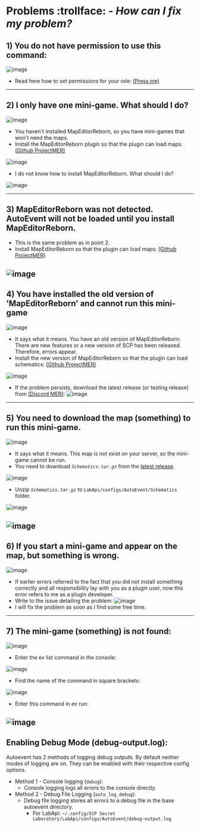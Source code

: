 # Problems :trollface: - *How can I fix my problem?*

## 1) You do not have permission to use this command:

![image](https://github.com/user-attachments/assets/b96bbf64-e981-4f9a-8200-eb1aab1b8014)

- Read here how to set permissions for your
  role: [(Press me)](https://github.com/MedveMarci/AutoEvent/blob/main/Docs/Installation.md)

---

## 2) I only have one mini-game. What should I do?

![image](https://github.com/user-attachments/assets/c40ac4d8-7753-4627-bf39-d514d53c3b98)

- You haven't installed MapEditorReborn, so you have mini-games that won't need the maps.
- Install the MapEditorReborn plugin so that the plugin can load
  maps: [(Github ProjectMER)](https://github.com/Michal78900/ProjectMER/releases/latest)

![image](https://github.com/user-attachments/assets/0ed636a3-9d08-4034-bc28-150a6646186b)

- I do not know how to install MapEditorReborn. What should I do?

![image](https://github.com/user-attachments/assets/6f292d36-b87c-4ab6-aa49-899e4480ea2b)

---

## 3) MapEditorReborn was not detected. AutoEvent will not be loaded until you install MapEditorReborn.

- This is the same problem as in point 2.
- Install MapEditorReborn so that the plugin can load
  maps: [(Github ProjectMER)](https://github.com/Michal78900/ProjectMER/releases/latest)

![image](https://github.com/user-attachments/assets/b0355d75-31bc-43b8-980d-11d39e8bcc1c)
---

## 4) You have installed the old version of 'MapEditorReborn' and cannot run this mini-game

![image](https://github.com/user-attachments/assets/e66573f4-1899-43a7-9724-01d3c9cd97ec)

- It says what it means. You have an old version of MapEditorReborn. There are new features or a new version of SCP has
  been released. Therefore, errors appear.
- Install the new version of MapEditorReborn so that the plugin can load
  schematics: [(Github ProjectMER)](https://github.com/Michal78900/ProjectMER/releases/latest)

![image](https://github.com/user-attachments/assets/b0355d75-31bc-43b8-980d-11d39e8bcc1c)

- If the problem persists, download the latest release (or testing release)
  from [(Discord MER)](https://discord.gg/JwAfeSd79u):
  ![image](https://github.com/user-attachments/assets/224dbb89-4974-4e9c-bc8b-6df4149dda9f)

---

## 5) You need to download the map (something) to run this mini-game.

![image](https://github.com/user-attachments/assets/1a71fb4f-08b3-4411-a693-25ac9aae26f6)

- It says what it means. This map is not exist on your server, so the mini-game cannot be run.
- You need to download *``Schematics.tar.gz``* from
  the [latest release](https://github.com/MedveMarci/AutoEvent/releases/latest).

![image](https://github.com/user-attachments/assets/469eab25-2f94-4414-87dc-7402a5068aaf)

- Unzip *``Schematics.tar.gz``* to ``LabApi/configs/AutoEvent/Schematics`` folder.

![image](https://github.com/user-attachments/assets/1797ee0b-ed3d-42a5-9fea-546bdf8bca12)

![image](https://github.com/user-attachments/assets/02185f33-dbee-4b56-ae6d-73b7910cd0ef)
---

## 6) If you start a mini-game and appear on the map, but something is wrong.

![image](https://github.com/user-attachments/assets/934b43a1-8802-48be-9c95-b84fe25103b9)

- If earlier errors referred to the fact that you did not install something correctly and all responsibility lay with
  you as a plugin user, now this error refers to me as a plugin developer.
- Write to the issue detailing the problem:
  ![image](https://github.com/user-attachments/assets/2a47ffca-c06e-42d1-9516-71d7018abfbd)
- I will fix the problem as soon as I find some free time.

---

## 7) The mini-game (something) is not found:

![image](https://github.com/user-attachments/assets/7c828cec-1c5c-4f50-a4d1-9e22ebd961e7)

- Enter the ev list command in the console:

![image](https://github.com/user-attachments/assets/a25398ca-15d1-452f-b555-7a4ad5522db1)

- Find the name of the command in square brackets:

![image](https://github.com/user-attachments/assets/432b6513-ca13-496c-858a-95a7b2b90866)

- Enter this command in ev run:

![image](https://github.com/user-attachments/assets/fff98a27-b4ac-47e4-8610-a05c3f0f40a6)
---- 

## Enabling Debug Mode (debug-output.log):

Autoevent has 2 methods of logging debug outputs. By default neither modes of logging are on. They can be enabled with
their respective config options.

- Method 1 - Console logging (`debug`):
    - Console logging logs all errors to the console directly.
- Method 2 - Debug File Logging (`auto_log_debug`):
    - Debug file logging stores all errors to a debug file in the base autoevent directory.
        - For LabApi: `~/.config/SCP Secret Laboratory/LabApi/configs/AutoEvent/debug-output.log`
